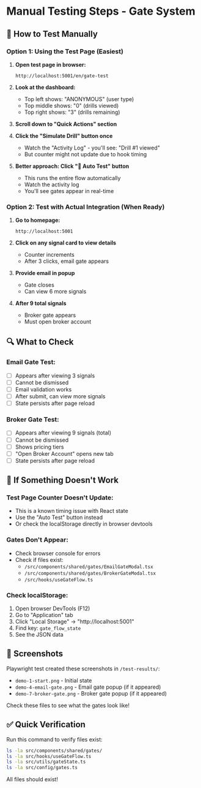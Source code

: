 # Manual Testing Steps - Gate System

## 🧪 How to Test Manually

### Option 1: Using the Test Page (Easiest)

1. **Open test page in browser:**
   ```
   http://localhost:5001/en/gate-test
   ```

2. **Look at the dashboard:**
   - Top left shows: "ANONYMOUS" (user type)
   - Top middle shows: "0" (drills viewed)
   - Top right shows: "3" (drills remaining)

3. **Scroll down to "Quick Actions" section**

4. **Click the "Simulate Drill" button once**
   - Watch the "Activity Log" - you'll see: "Drill #1 viewed"
   - But counter might not update due to hook timing

5. **Better approach: Click "🤖 Auto Test" button**
   - This runs the entire flow automatically
   - Watch the activity log
   - You'll see gates appear in real-time

### Option 2: Test with Actual Integration (When Ready)

1. **Go to homepage:**
   ```
   http://localhost:5001
   ```

2. **Click on any signal card to view details**
   - Counter increments
   - After 3 clicks, email gate appears

3. **Provide email in popup**
   - Gate closes
   - Can view 6 more signals

4. **After 9 total signals**
   - Broker gate appears
   - Must open broker account

## 🔍 What to Check

### Email Gate Test:
- [ ] Appears after viewing 3 signals
- [ ] Cannot be dismissed
- [ ] Email validation works
- [ ] After submit, can view more signals
- [ ] State persists after page reload

### Broker Gate Test:
- [ ] Appears after viewing 9 signals (total)
- [ ] Cannot be dismissed
- [ ] Shows pricing tiers
- [ ] "Open Broker Account" opens new tab
- [ ] State persists after page reload

## 🐛 If Something Doesn't Work

### Test Page Counter Doesn't Update:
- This is a known timing issue with React state
- Use the "Auto Test" button instead
- Or check the localStorage directly in browser devtools

### Gates Don't Appear:
- Check browser console for errors
- Check if files exist:
  - `/src/components/shared/gates/EmailGateModal.tsx`
  - `/src/components/shared/gates/BrokerGateModal.tsx`
  - `/src/hooks/useGateFlow.ts`

### Check localStorage:
1. Open browser DevTools (F12)
2. Go to "Application" tab
3. Click "Local Storage" → "http://localhost:5001"
4. Find key: `gate_flow_state`
5. See the JSON data

## 📸 Screenshots

Playwright test created these screenshots in `/test-results/`:
- `demo-1-start.png` - Initial state
- `demo-4-email-gate.png` - Email gate popup (if it appeared)
- `demo-7-broker-gate.png` - Broker gate popup (if it appeared)

Check these files to see what the gates look like!

## ✅ Quick Verification

Run this command to verify files exist:
```bash
ls -la src/components/shared/gates/
ls -la src/hooks/useGateFlow.ts
ls -la src/utils/gateState.ts
ls -la src/config/gates.ts
```

All files should exist!

